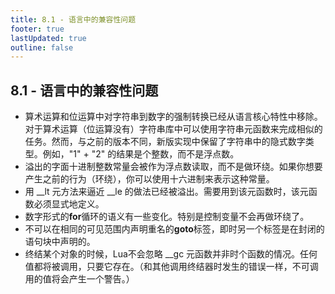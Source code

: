 ```yaml
---
title: 8.1 - 语言中的兼容性问题
footer: true
lastUpdated: true
outline: false
---
```

## 8.1 - 语言中的兼容性问题
* 算术运算和位运算中对字符串到数字的强制转换已经从语言核心特性中移除。对于算术运算（位运算没有）字符串库中可以使用字符串元函数来完成相似的任务。然而，与之前的版本不同，新版实现中保留了字符串中的隐式数字类型。例如，"1" + "2" 的结果是个整数，而不是浮点数。
* 溢出的字面十进制整数常量会被作为浮点数读取，而不是做环绕。如果你想要产生之前的行为（环绕），你可以使用十六进制来表示这种常量。
* 用 __lt 元方法来逼近 __le 的做法已经被溢出。需要用到该元函数时，该元函数必须显式地定义。
* 数字形式的**for**循环的语义有一些变化。特别是控制变量不会再做环绕了。
* 不可以在相同的可见范围内声明重名的**goto**标签，即时另一个标签是在封闭的语句块中声明的。
* 终结某个对象的时候，Lua不会忽略 __gc 元函数并非时个函数的情况。任何值都将被调用，只要它存在。（和其他调用终结器时发生的错误一样，不可调用的值将会产生一个警告。）
